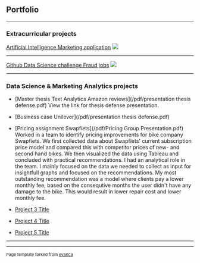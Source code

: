 ## Portfolio

---

### Extracurricular projects

[Artificial Intelligence Marketing application](/sample_page)
<img src="images/dummy_thumbnail.jpg?raw=true"/>

---
[Github Data Science challenge Fraud jobs](/pdf/sample_presentation.pdf)
<img src="images/dummy_thumbnail.jpg?raw=true"/>

---

### Data Science & Marketing Analytics projects

- [Master thesis Text Analytics Amazon reviews](/pdf/presentation thesis defense.pdf)
View the link for thesis defense presentation.

- [Business case Unilever](/pdf/presentation thesis defense.pdf)

- [Pricing assignment Swapfiets](/pdf/Pricing Group Presentation.pdf)
Worked in a team to identify pricing improvements for bike company Swapfiets.
We first collected data about Swapfiets' current subscription price model and compared this with competitor prices of new- and second hand bikes.
We then visualized the data using Tableau and concluded with practical recommendations.
I had an analytical role in the team. I mainly focused on the data we needed to collect as input for insightfull graphs and focused on the recommendations.
My most outstanding recommendation was a model where clients pay a lower monthly fee, based on the consequtive months the user didn't have any damage to the bike.
This would result in lower repair cost and lower monthly fee. 


- [Project 3 Title](http://example.com/)
- [Project 4 Title](http://example.com/)
- [Project 5 Title](http://example.com/)

---




---
<p style="font-size:11px">Page template forked from <a href="https://github.com/evanca/quick-portfolio">evanca</a></p>
<!-- Remove above link if you don't want to attibute -->
